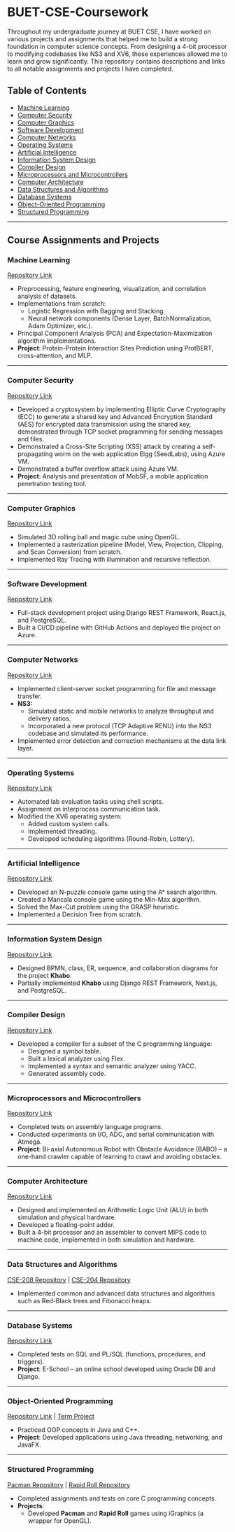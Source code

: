 # BUET-CSE-Coursework

Throughout my undergraduate journey at BUET CSE, I have worked on various projects and assignments that helped me to build a strong foundation in computer science concepts. From designing a 4-bit processor to modifying codebases like NS3 and XV6, these experiences allowed me to learn and grow significantly. This repository contains descriptions and links to all notable assignments and projects I have completed.

## Table of Contents
- [Machine Learning](#machine-learning)
- [Computer Security](#computer-security)
- [Computer Graphics](#computer-graphics)
- [Software Development](#software-development)
- [Computer Networks](#computer-networks)
- [Operating Systems](#operating-systems)
- [Artificial Intelligence](#artificial-intelligence)
- [Information System Design](#information-system-design)
- [Compiler Design](#compiler-design)
- [Microprocessors and Microcontrollers](#microprocessors-and-microcontrollers)
- [Computer Architecture](#computer-architecture)
- [Data Structures and Algorithms](#data-structures-and-algorithms)
- [Database Systems](#database-systems)
- [Object-Oriented Programming](#object-oriented-programming)
- [Structured Programming](#structured-programming)

---

## Course Assignments and Projects

### Machine Learning
[Repository Link](https://github.com/Anamul-Hoque-Emtiaj/Machine-Learning-Sessional-Coursework)

- Preprocessing, feature engineering, visualization, and correlation analysis of datasets.  
- Implementations from scratch:
  - Logistic Regression with Bagging and Stacking.  
  - Neural network components (Dense Layer, BatchNormalization, Adam Optimizer, etc.).  
- Principal Component Analysis (PCA) and Expectation-Maximization algorithm implementations.  
- **Project**: Protein-Protein Interaction Sites Prediction using ProtBERT, cross-attention, and MLP.  

---

### Computer Security
[Repository Link](https://github.com/Anamul-Hoque-Emtiaj/CSE-406)

- Developed a cryptosystem by implementing Elliptic Curve Cryptography (ECC) to generate a shared key and Advanced Encryption Standard (AES) for encrypted data transmission using the shared key, demonstrated through TCP socket programming for sending messages and files.
- Demonstrated a Cross-Site Scripting (XSS) attack by creating a self-propagating worm on the web application Elgg (SeedLabs), using Azure VM.  
- Demonstrated a buffer overflow attack using Azure VM.  
- **Project**: Analysis and presentation of MobSF, a mobile application penetration testing tool.  

---

### Computer Graphics
[Repository Link](https://github.com/Anamul-Hoque-Emtiaj/CSE-410)

- Simulated 3D rolling ball and magic cube using OpenGL.  
- Implemented a rasterization pipeline (Model, View, Projection, Clipping, and Scan Conversion) from scratch.  
- Implemented Ray Tracing with illumination and recursive reflection.  

---

### Software Development
[Repository Link](https://github.com/Anamul-Hoque-Emtiaj/TensorITS-backend)

- Full-stack development project using Django REST Framework, React.js, and PostgreSQL.  
- Built a CI/CD pipeline with GitHub Actions and deployed the project on Azure.  

---

### Computer Networks
[Repository Link](https://github.com/Anamul-Hoque-Emtiaj/CSE322-Computer-Networks-Sessional)

- Implemented client-server socket programming for file and message transfer.  
- **NS3:**
  - Simulated static and mobile networks to analyze throughput and delivery ratios.  
  - Incorporated a new protocol (TCP Adaptive RENU) into the NS3 codebase and simulated its performance.  
- Implemented error detection and correction mechanisms at the data link layer.  

---

### Operating Systems
[Repository Link](https://github.com/Anamul-Hoque-Emtiaj/CSE314-Operating-System-Sessional)

- Automated lab evaluation tasks using shell scripts.  
- Assignment on interprocess communication task.  
- Modified the XV6 operating system:  
  - Added custom system calls.  
  - Implemented threading.  
  - Developed scheduling algorithms (Round-Robin, Lottery).  

---

### Artificial Intelligence
[Repository Link](https://github.com/Anamul-Hoque-Emtiaj/CSE318-Artificial-Intelligence-Sessional)

- Developed an N-puzzle console game using the A* search algorithm.  
- Created a Mancala console game using the Min-Max algorithm.  
- Solved the Max-Cut problem using the GRASP heuristic.  
- Implemented a Decision Tree from scratch.  

---

### Information System Design
[Repository Link](https://github.com/Anamul-Hoque-Emtiaj/CSE326-Information-System-Design-Sessional)

- Designed BPMN, class, ER, sequence, and collaboration diagrams for the project **Khabo**.  
- Partially implemented **Khabo** using Django REST Framework, Next.js, and PostgreSQL.  

---

### Compiler Design
[Repository Link](https://github.com/Anamul-Hoque-Emtiaj/CSE310-Compiler-Sessional)

- Developed a compiler for a subset of the C programming language:  
  - Designed a symbol table.  
  - Built a lexical analyzer using Flex.  
  - Implemented a syntax and semantic analyzer using YACC.  
  - Generated assembly code.  

---

### Microprocessors and Microcontrollers
[Repository Link](https://github.com/Anamul-Hoque-Emtiaj/CSE316-Microprocessors-and-Microcontrollers)

- Completed tests on assembly language programs.  
- Conducted experiments on I/O, ADC, and serial communication with Atmega.  
- **Project**: Bi-axial Autonomous Robot with Obstacle Avoidance (BABO) – a one-hand crawler capable of learning to crawl and avoiding obstacles.  

---

### Computer Architecture
[Repository Link](https://github.com/Anamul-Hoque-Emtiaj/CSE306-Computer-Architecture-Sessional)

- Designed and implemented an Arithmetic Logic Unit (ALU) in both simulation and physical hardware.  
- Developed a floating-point adder.  
- Built a 4-bit processor and an assembler to convert MIPS code to machine code, implemented in both simulation and hardware. 

---

### Data Structures and Algorithms
[CSE-208 Repository](https://github.com/Anamul-Hoque-Emtiaj/CSE-208) | [CSE-204 Repository](https://github.com/Anamul-Hoque-Emtiaj/CSE-204)

- Implemented common and advanced data structures and algorithms such as Red-Black trees and Fibonacci heaps.  

---

### Database Systems
[Repository Link](https://github.com/Anamul-Hoque-Emtiaj/E-School)

- Completed tests on SQL and PL/SQL (functions, procedures, and triggers).  
- **Project**: E-School – an online school developed using Oracle DB and Django.  

---

### Object-Oriented Programming
[Repository Link](https://github.com/Anamul-Hoque-Emtiaj/CSE-108) | [Term Project](https://github.com/Anamul-Hoque-Emtiaj/CSE-108-term-project)

- Practiced OOP concepts in Java and C++.  
- **Project**: Developed applications using Java threading, networking, and JavaFX.  

---

### Structured Programming
[Pacman Repository](https://github.com/Anamul-Hoque-Emtiaj/Pacman) | [Rapid Roll Repository](https://github.com/Anamul-Hoque-Emtiaj/Rapid-Roll)

- Completed assignments and tests on core C programming concepts.  
- **Projects**:
  - Developed **Pacman** and **Rapid Roll** games using iGraphics (a wrapper for OpenGL).    
